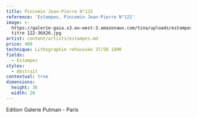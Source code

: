```yaml
---
title: Pincemin Jean-Pierre N°122
reference: 'Estampes, Pincemin Jean-Pierre N°122'
image: >-
  https://galerie-gaia.s3.eu-west-3.amazonaws.com/tina/uploads/estampes/galerie-gaia-pincemin-jean-pierre-sans
  titre 122-36X26.jpg
artist: content/artists/estampes.md
price: 400
technique: Lithographie rehaussée 37/50 1990
fields:
  - Estampes
styles:
  - Abstrait
contextual: true
dimensions:
  height: 36
  width: 26
---
```


Edition Galerie Putman - Paris

